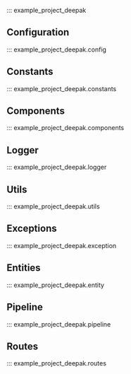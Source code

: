 ::: example_project_deepak

## Configuration

::: example_project_deepak.config

## Constants

::: example_project_deepak.constants

## Components

::: example_project_deepak.components

## Logger

::: example_project_deepak.logger

## Utils

::: example_project_deepak.utils

## Exceptions

::: example_project_deepak.exception

## Entities

::: example_project_deepak.entity

## Pipeline

::: example_project_deepak.pipeline

## Routes

::: example_project_deepak.routes
